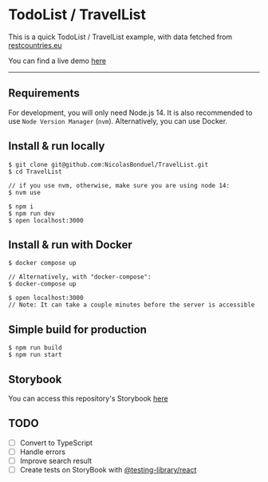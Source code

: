 # TodoList / TravelList

This is a quick TodoList / TravelList example, with data fetched from [restcountries.eu](https://restcountries.eu)

You can find a live demo [here](https://nicolasbonduel.github.io/TravelList)

---

## Requirements

For development, you will only need Node.js 14. It is also recommended to use `Node Version Manager` (`nvm`).
Alternatively, you can use Docker.

## Install & run locally

    $ git clone git@github.com:NicolasBonduel/TravelList.git
    $ cd TravelList

    // if you use nvm, otherwise, make sure you are using node 14:
    $ nvm use

    $ npm i
    $ npm run dev
    $ open localhost:3000

## Install & run with Docker

    $ docker compose up

    // Alternatively, with "docker-compose":
    $ docker-compose up

    $ open localhost:3000
    // Note: It can take a couple minutes before the server is accessible

## Simple build for production

    $ npm run build
    $ npm run start

## Storybook

You can access this repository's Storybook [here](https://60db5de48b2c160039814add-vgbewjwbhr.chromatic.com)

## TODO

- [ ] Convert to TypeScript
- [ ] Handle errors
- [ ] Improve search result
- [ ] Create tests on StoryBook with [@testing-library/react](https://testing-library.com/docs/react-testing-library/intro/)
